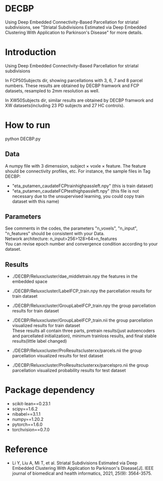 # DECBP

Using Deep Embedded Connectivity-Based Parcellation for striatal subdivisions, see "Striatal Subdivisions Estimated via Deep Embedded Clustering With Application to Parkinson's Disease" for more details.

# Introduction

Using Deep Embedded Connectivity-Based Parcellation for striatal subdivisions

In FCP50Subjects dir, showing parcellations with 3, 6, 7 and 8 parcel numbers. These results are obtained by DECBP framwork and FCP datasets, resampled to 2mm resolution as well.

In XW50Subjects dir, similar results are obtained by DECBP framwork and XW datasets(including 23 PD subjects and 27 HC controls).

# How to run
python DECBP.py

## Data
A numpy file with 3 dimenssion, subject × voxle × feature. The feature should be connectivity profiles, etc. For instance, the sample files in Tag DECBP:
* "eta_putamen_caudateFCPtrainhighpassleft.npy" (this is train dataset)
* "eta_putamen_caudateFCPtesthighpassleft.npy" (this file is not necessary due to the unsupervised learning, you could copy train dataset with this name)
## Parameters
See comments in the codes, the parameters "n_voxels", "n_input", "n_features" should be consistent with your Data.<BR/>
Network architecture: n_input>256>128>64>n_features<BR/>
You can revise epoch number and convergence condition according to your dataset.
## Results
* ./DECBP/Reluxxcluster/dae_middletrain.npy  the features in the embedded space
* ./DECBP/Reluxxcluster/LabelFCP_train.npy the parcellation results for train dataset
* ./DECBP/Reluxxcluster/GroupLabelFCP_train.npy the group parcellation results for train dataset
* ./DECBP/Reluxxcluster/GroupLabelFCP_train.nii the group parcellation visualized results for train dataset<BR/>
These results all contain three parts, pretrain results(just autoencoders and parcellated initialization), minimum trainloss results, and final stable results(little label changed)


* ./DECBP/Reluxxcluster/ProResultsclusterxx/parcels.nii  the group parcellation visualized results for test dataset
* ./DECBP/Reluxxcluster/ProResultsclusterxx/parcelspro.nii  the group parcellation visualized probability results for test dataset


# Package dependency
* scikit-lean==0.23.1
* scipy==1.6.2
* nibabel==3.1.1
* numpy==1.20.2
* pytorch==1.6.0
* torchvision==0.7.0


# Reference
* Li Y, Liu A, Mi T, et al. Striatal Subdivisions Estimated via Deep Embedded Clustering With Application to Parkinson's Disease[J]. IEEE journal of biomedical and health informatics, 2021, 25(9): 3564-3575.
